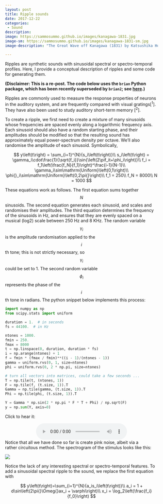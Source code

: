 ```yaml
---
layout: post
title: Ripple sounds
date: 2017-12-22
categories:
 - Sound
description:
image: https://sammosummo.github.io/images/kanagawa-1831.jpg
image-sm: https://sammosummo.github.io/images/kanagawa-1831-sm.jpg
image-description: "The Great Wave off Kanagawa (1831) by Katsushika Hokusai"

---
```


Ripples are synthetic sounds with sinusoidal spectral or spectro-temporal profiles. Here, I provide a conceptual description of ripples and some code for generating them.

**(Disclaimer: This is a re-post. The code below uses the `brian` Python package, which has been recently superseded by `brian2`; see [here](http://briansimulator.org).)**

Ripples are commonly used to measure the response properties of neurons in the auditory system, and are frequently compared with visual gratings[<sup>1</sup>]. They have also been used to study auditory short-term memory [<sup>2</sup>].

To create a ripple, we first need to create a mixture of many sinusoids whose frequencies are spaced evenly along a logarithmic frequency axis. Each sinusoid should also have a random starting phase, and their amplitudes should be modified so that the resulting sound has approximately equal power-spectrum density per octave. We’ll also randomise the amplitude of each sinusoid. Symbolically,

$$
y\left(t\right) = \sum_{i=1}^{N}{s_i\left(t\right)}\\
s_i\left(t\right) = \gamma_i\cdot\frac{1}{\sqrt{f_i}}\sin{\left(2\pif_it+\phi_i\right)}\\
f_i = f_1\left(\frac{f_N}{f_1}\right)^\frac{i-1}{N-1}\\
\gamma_i\sim\mathrm{Uniform}\left(0,1\right)\\
\phi{}_i\sim\mathrm{Uniform}\left(0,2\pi{}\right)\\
f_1 = 250\\
f_N = 8000\\
N = 1000
$$

These equations work as follows. The first equation sums together $$N$$ sinusoids. The second equation generates each sinusoid, and scales and randomises their amplitudes. The third equation determines the frequency of the sinusoids in Hz, and ensures that they are evenly spaced on a musical (log2) scale between 250 Hz and 8 KHz. The random variable $$\gamma_i$$ is the amplitude randomisation applied to the $$i$$th tone; this is not strictly necessary, so $$\gamma_i$$ could be set to 1. The second random variable $$\phi_i$$ represents the phase of the $$i$$th tone in radians. The python snippet below implements this process:


~~~ python
import numpy as np
from scipy.stats import uniform

duration = 1.  # in seconds
fs = 44100.  # in Hz

ntones = 1000.
fmin = 250.
fmax = 8000
t = np.linspace(0, duration, duration * fs)
i = np.arange(ntones) + 1
f = fmin * (fmax / fmin)**((i - 1)/(ntones - 1))
gamma = uniform.rvs(0, 1, size=ntones)
phi = uniform.rvs(0, 2 * np.pi, size=ntones)

# turn all vectors into matrices, could take a few seconds ...
T = np.tile(t, (ntones, 1))
F = np.tile(f, (t.size, 1)).T
Gamma = np.tile(gamma, (t.size, 1)).T
Phi = np.tile(phi, (t.size, 1)).T

Y = Gamma * np.sin(2 * np.pi * F * T + Phi) / np.sqrt(F)
y = np.sum(Y, axis=0)
~~~

Click to hear it:
<center>
<audio controls="controls">
  <source type="audio/wav" src="https://sammosummo.github.io/sounds/ripple_1.wav"></source>
  <p>Your browser does not support the audio element.</p>
</audio>
</center>
Notice that all we have done so far is create pink noise, albeit via a rather circuitous method. The spectrogram of the stimulus looks like this:

![](https://sammosummo.github.io/images/ripple_1_specgram.png)

Notice the lack of any interesting spectral or spectro-temporal features. To add a sinusoidal spectral ripple to the sound, we replace the first equation with

$$
y\left(t\right)=\sum_{i=1}^{N}{a_is_i\left(t\right)}\\
a_i = 1 + d\sin\left(2\pi{}\Omeg{}ax_i + \varphi\right)\\
x_i = \log_2\left(\frac{f_i}{f_0}\right)
$$